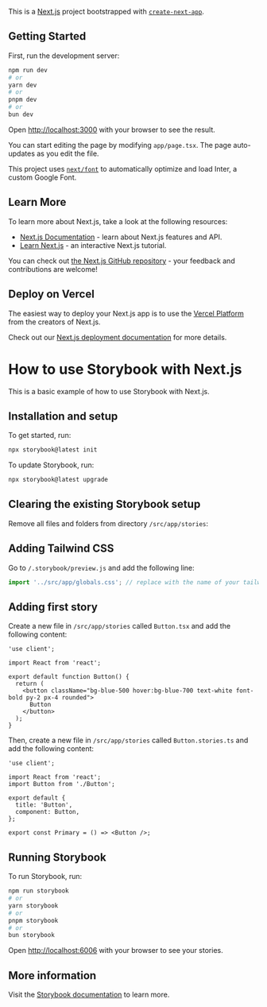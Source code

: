 This is a [Next.js](https://nextjs.org/) project bootstrapped with [`create-next-app`](https://github.com/vercel/next.js/tree/canary/packages/create-next-app).

## Getting Started

First, run the development server:

```bash
npm run dev
# or
yarn dev
# or
pnpm dev
# or
bun dev
```

Open [http://localhost:3000](http://localhost:3000) with your browser to see the result.

You can start editing the page by modifying `app/page.tsx`. The page auto-updates as you edit the file.

This project uses [`next/font`](https://nextjs.org/docs/basic-features/font-optimization) to automatically optimize and load Inter, a custom Google Font.

## Learn More

To learn more about Next.js, take a look at the following resources:

- [Next.js Documentation](https://nextjs.org/docs) - learn about Next.js features and API.
- [Learn Next.js](https://nextjs.org/learn) - an interactive Next.js tutorial.

You can check out [the Next.js GitHub repository](https://github.com/vercel/next.js/) - your feedback and contributions are welcome!

## Deploy on Vercel

The easiest way to deploy your Next.js app is to use the [Vercel Platform](https://vercel.com/new?utm_medium=default-template&filter=next.js&utm_source=create-next-app&utm_campaign=create-next-app-readme) from the creators of Next.js.

Check out our [Next.js deployment documentation](https://nextjs.org/docs/deployment) for more details.

# How to use Storybook with Next.js

This is a basic example of how to use Storybook with Next.js.

## Installation and setup

To get started, run:

```bash
npx storybook@latest init
```

To update Storybook, run:

```bash
npx storybook@latest upgrade
```

## Clearing the existing Storybook setup

Remove all files and folders from directory `/src/app/stories`:

## Adding Tailwind CSS

Go to `/.storybook/preview.js` and add the following line:

```js
import '../src/app/globals.css'; // replace with the name of your tailwind css file
```

## Adding first story

Create a new file in `/src/app/stories` called `Button.tsx` and add the following content:

```tsx
'use client';

import React from 'react';

export default function Button() {
  return (
    <button className="bg-blue-500 hover:bg-blue-700 text-white font-bold py-2 px-4 rounded">
      Button
    </button>
  );
}
```

Then, create a new file in `/src/app/stories` called `Button.stories.ts` and add the following content:

```tsx
'use client';

import React from 'react';
import Button from './Button';

export default {
  title: 'Button',
  component: Button,
};

export const Primary = () => <Button />;
```

## Running Storybook

To run Storybook, run:

```bash
npm run storybook
# or
yarn storybook
# or
pnpm storybook
# or
bun storybook
```

Open [http://localhost:6006](http://localhost:6006) with your browser to see your stories.

## More information

Visit the [Storybook documentation](https://storybook.js.org/docs/react/get-started/introduction) to learn more.
